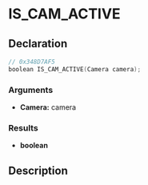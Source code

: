 # IS_CAM_ACTIVE

## Declaration
```cpp
// 0x348D7AF5
boolean IS_CAM_ACTIVE(Camera camera);
```

### Arguments
- **Camera:** camera

### Results
- **boolean**

## Description
